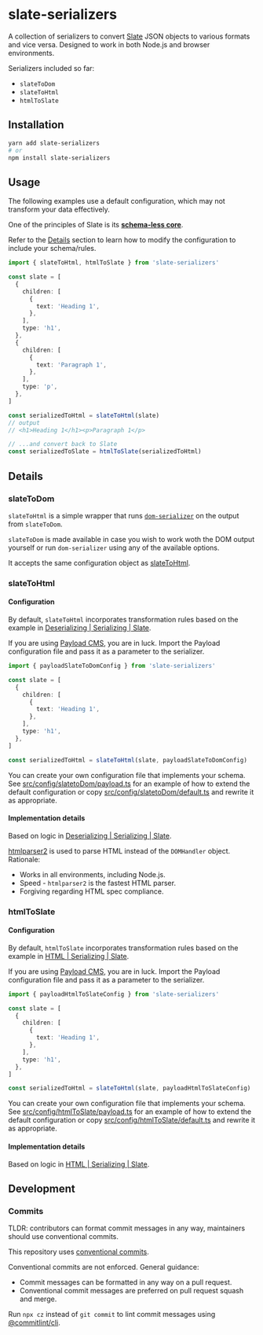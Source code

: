 # slate-serializers

A collection of serializers to convert [Slate](https://www.npmjs.com/package/slate) JSON objects to various formats and vice versa. Designed to work in both Node.js and browser environments.

Serializers included so far:

- `slateToDom`
- `slateToHtml`
- `htmlToSlate`

## Installation

```bash
yarn add slate-serializers
# or
npm install slate-serializers
```

## Usage

The following examples use a default configuration, which may not transform your data effectively.

One of the principles of Slate is its [**schema-less core**](https://docs.slatejs.org/#principles).

Refer to the [Details](#details) section to learn how to modify the configuration to include your schema/rules.

```ts
import { slateToHtml, htmlToSlate } from 'slate-serializers'

const slate = [
  {
    children: [
      {
        text: 'Heading 1',
      },
    ],
    type: 'h1',
  },
  {
    children: [
      {
        text: 'Paragraph 1',
      },
    ],
    type: 'p',
  },
]

const serializedToHtml = slateToHtml(slate)
// output
// <h1>Heading 1</h1><p>Paragraph 1</p>

// ...and convert back to Slate
const serializedToSlate = htmlToSlate(serializedToHtml)
```

## Details

### slateToDom

`slateToHtml` is a simple wrapper that runs [`dom-serializer`](https://www.npmjs.com/package/dom-serializer) on the output from `slateToDom`.

`slateToDom` is made available in case you wish to work woth the DOM output yourself or run `dom-serializer` using any of the available options.

It accepts the same configuration object as [slateToHtml](#slatetohtml).

### slateToHtml

#### Configuration

By default, `slateToHtml` incorporates transformation rules based on the example in [Deserializing | Serializing | Slate](https://docs.slatejs.org/concepts/10-serializing#deserializing).

If you are using [Payload CMS](https://payloadcms.com/), you are in luck. Import the Payload configuration file and pass it as a parameter to the serializer.

```ts
import { payloadSlateToDomConfig } from 'slate-serializers'

const slate = [
  {
    children: [
      {
        text: 'Heading 1',
      },
    ],
    type: 'h1',
  },
]

const serializedToHtml = slateToHtml(slate, payloadSlateToDomConfig)
```

You can create your own configuration file that implements your schema. See [src/config/slatetoDom/payload.ts](src/config/slatetoDom/payload.ts) for an example of how to extend the default configuration or copy [src/config/slatetoDom/default.ts](src/config/slatetoDom/default.ts) and rewrite it as appropriate.

#### Implementation details

Based on logic in [Deserializing | Serializing | Slate](https://docs.slatejs.org/concepts/10-serializing#deserializing).

[htmlparser2](https://www.npmjs.com/package/htmlparser2) is used to parse HTML instead of the `DOMHandler` object. Rationale:

- Works in all environments, including Node.js.
- Speed - `htmlparser2` is the fastest HTML parser.
- Forgiving regarding HTML spec compliance.

### htmlToSlate

#### Configuration

By default, `htmlToSlate` incorporates transformation rules based on the example in [HTML | Serializing | Slate](https://docs.slatejs.org/concepts/10-serializing#html).

If you are using [Payload CMS](https://payloadcms.com/), you are in luck. Import the Payload configuration file and pass it as a parameter to the serializer.

```ts
import { payloadHtmlToSlateConfig } from 'slate-serializers'

const slate = [
  {
    children: [
      {
        text: 'Heading 1',
      },
    ],
    type: 'h1',
  },
]

const serializedToHtml = slateToHtml(slate, payloadHtmlToSlateConfig)
```

You can create your own configuration file that implements your schema. See [src/config/htmlToSlate/payload.ts](src/config/htmlToSlate/payload.ts) for an example of how to extend the default configuration or copy [src/config/htmlToSlate/default.ts](src/config/htmlToSlate/default.ts) and rewrite it as appropriate.

#### Implementation details

Based on logic in [HTML | Serializing | Slate](https://docs.slatejs.org/concepts/10-serializing#html).

## Development

### Commits

TLDR: contributors can format commit messages in any way, maintainers should use conventional commits. 

This repository uses [conventional commits](https://www.conventionalcommits.org/en/v1.0.0/).

Conventional commits are not enforced. General guidance:

- Commit messages can be formatted in any way on a pull request.
- Conventional commit messages are preferred on pull request squash and merge.

Run `npx cz` instead of `git commit` to lint commit messages using [@commitlint/cli](https://www.npmjs.com/package/@commitlint/cli). 
